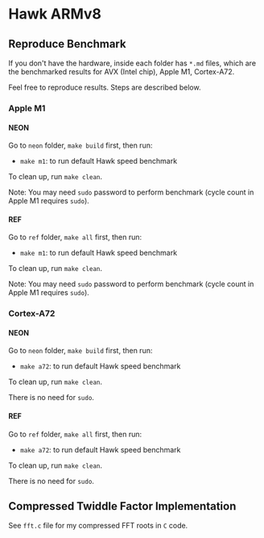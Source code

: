 # Hawk ARMv8

## Reproduce Benchmark

If you don't have the hardware, inside each folder has `*.md` files,
which are the benchmarked results for AVX (Intel chip), Apple M1, Cortex-A72.

Feel free to reproduce results. 
Steps are described below. 


### Apple M1

#### NEON 

Go to `neon` folder, `make build` first, then run: 

- `make m1`: to run default Hawk speed benchmark

To clean up, run `make clean`.

Note: You may need `sudo` password to perform benchmark (cycle count in Apple M1 requires `sudo`). 

#### REF

Go to `ref` folder, `make all` first, then run:

- `make m1`: to run default Hawk speed benchmark

To clean up, run `make clean`.

Note: You may need `sudo` password to perform benchmark (cycle count in Apple M1 requires `sudo`).

### Cortex-A72

#### NEON

Go to `neon` folder, `make build` first, then run: 

- `make a72`: to run default Hawk speed benchmark

To clean up, run `make clean`.

There is no need for `sudo`. 

#### REF

Go to `ref` folder, `make all` first, then run:

- `make a72`: to run default Hawk speed benchmark

To clean up, run `make clean`.

There is no need for `sudo`.


## Compressed Twiddle Factor Implementation

See `fft.c` file for my compressed FFT roots in  `C` code. 
